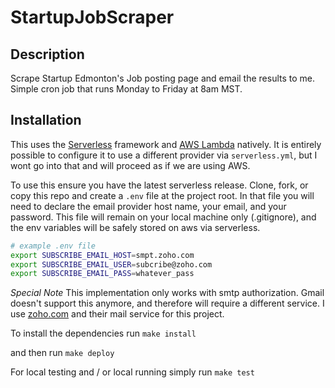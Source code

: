 # StartupJobScraper

## Description
Scrape Startup Edmonton's Job posting page and email the results to me. Simple cron job that runs Monday to Friday at 8am MST.

## Installation
This uses the [Serverless](https://serverless.com/) framework and [AWS Lambda](http://docs.aws.amazon.com/lambda/latest/dg/welcome.html) natively. It is entirely possible to configure it to use a different provider via `serverless.yml`, but I wont go into that and will proceed as if we are using AWS.

To use this ensure you have the latest serverless release. Clone, fork, or copy this repo and create a `.env` file at the project root. In that file you will need to declare the email provider host name, your email, and your password. This file will remain on your local machine only (.gitignore), and the env variables will be safely stored on aws via serverless.

```bash
# example .env file
export SUBSCRIBE_EMAIL_HOST=smpt.zoho.com
export SUBSCRIBE_EMAIL_USER=subcribe@zoho.com
export SUBSCRIBE_EMAIL_PASS=whatever_pass
```

*Special Note* This implementation only works with smtp authorization. Gmail doesn't support this anymore, and therefore will require a different service. I use [zoho.com](https://www.zoho.com/) and their mail service for this project.

To install the dependencies run
`make install`

and then run
`make deploy`

For local testing and / or local running simply run
`make test`
